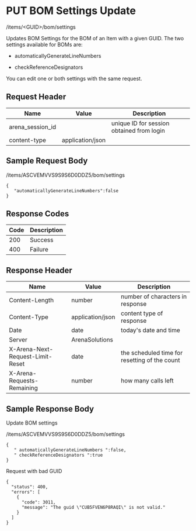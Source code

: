 # PUT BOM Settings Update
/items/&lt;GUID&gt;/bom/settings

Updates BOM Settings for the BOM of an Item with a given GUID. The two settings available for BOMs are:

* automaticallyGenerateLineNumbers

* checkReferenceDesignators

You can edit one or both settings with the same request.

## Request Header

| Name  | Value  | Description  |
|  --- |  --- |  --- | 
| arena_session_id  |   | unique ID for session obtained from login  |
| content-type  | application/json  |   |

## Sample Request Body
/items/ASCVEMVVS9S9S6D0DDZ5/bom/settings

```
{  
   "automaticallyGenerateLineNumbers":false
}
```
## Response Codes

| Code  | Description  |
|  --- |  --- | 
| 200  | Success  |
| 400  | Failure  |

## Response Header

| Name  | Value  | Description  |
|  --- |  --- |  --- | 
| Content-Length  | number  | number of characters in response  |
| Content-Type  | application/json  | content type of response  |
| Date  | date  | today's date and time  |
| Server  | ArenaSolutions  |   |
| X-Arena-Next-Request-Limit-Reset   | date  | the scheduled time for resetting of the count  |
| X-Arena-Requests-Remaining   | number  | how many calls left  |

## Sample Response Body
Update BOM settings

/items/ASCVEMVVS9S9S6D0DDZ5/bom/settings

```
{  
   " automaticallyGenerateLineNumbers ":false,
   " checkReferenceDesignators ":true
}
```
Request with bad GUID

```
{
  "status": 400,
  "errors": [
    {
      "code": 3011,
      "message": "The guid \"CUB5FVEN6P8RAQI\" is not valid."
    }
  ]
}
```
